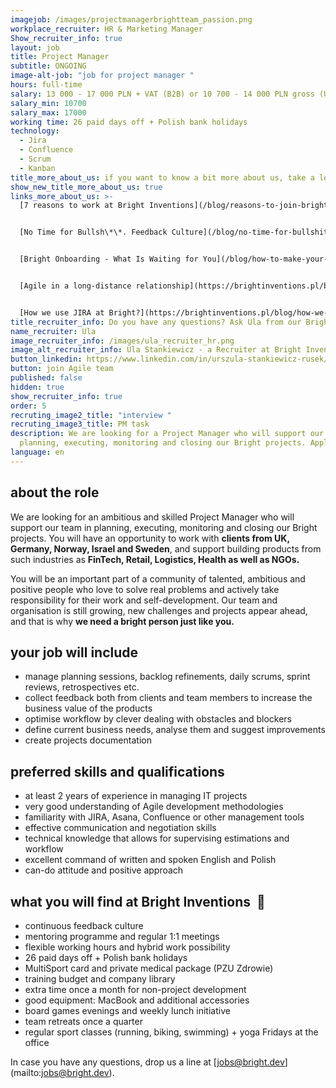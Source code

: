 ```yaml
---
imagejob: /images/projectmanagerbrightteam_passion.png
workplace_recruiter: HR & Marketing Manager
Show_recruiter_info: true
layout: job
title: Project Manager
subtitle: ONGOING
image-alt-job: "job for project manager "
hours: full-time
salary: 13 000 - 17 000 PLN + VAT (B2B) or 10 700 - 14 000 PLN gross (UoP)
salary_min: 10700
salary_max: 17000
working time: 26 paid days off + Polish bank holidays
technology:
  - Jira
  - Confluence
  - Scrum
  - Kanban
title_more_about_us: if you want to know a bit more about us, take a look below 🙋🏻‍♀️🙋🏻‍♂️
show_new_title_more_about_us: true
links_more_about_us: >-
  [7 reasons to work at Bright Inventions](/blog/reasons-to-join-bright)


  [No Time for Bullsh\*\*. Feedback Culture](/blog/no-time-for-bullshit-feedback-culture/)


  [Bright Onboarding - What Is Waiting for You](/blog/how-to-make-your-onboarding-bright)


  [Agile in a long-distance relationship](https://brightinventions.pl/blog/agile-in-a-long-distance-relationship/)


  [How we use JIRA at Bright?](https://brightinventions.pl/blog/how-we-use-jira-at-bright/)
title_recruiter_info: Do you have any questions? Ask Ula from our Bright team!
name_recruiter: Ula
image_recruiter_info: /images/ula_recruiter_hr.png
image_alt_recruiter_info: Ula Stankiewicz - a Recruiter at Bright Inventions
button_linkedin: https://www.linkedin.com/in/urszula-stankiewicz-rusek/
button: join Agile team
published: false
hidden: true
show_recruiter_info: true
order: 5
recruting_image2_title: "interview "
recruting_image3_title: PM task
description: We are looking for a Project Manager who will support our team in
  planning, executing, monitoring and closing our Bright projects. Apply!
language: en
---
```

## **about the role**

We are looking for an ambitious and skilled Project Manager who will support our team in planning, executing, monitoring and closing our Bright projects. You will have an opportunity to work with **clients from UK, Germany, Norway, Israel and Sweden**, and support building products from such industries as **FinTech, Retail, Logistics, Health as well as NGOs.**

You will be an important part of a community of talented, ambitious and positive people who love to solve real problems and actively take responsibility for their work and self-development. Our team and organisation is still growing, new challenges and projects appear ahead, and that is why **we need a bright person just like you.** 

## **your job will include**

* manage planning sessions, backlog refinements, daily scrums, sprint reviews, retrospectives etc.
* collect feedback both from clients and  team members to increase the business value of the products
* optimise workflow by clever dealing with obstacles and blockers
* define current business needs, analyse them and suggest improvements 
* create projects documentation

## **preferred skills and qualifications**

* at least 2 years of experience in managing IT projects
* very good understanding of Agile development methodologies  
* familiarity with JIRA, Asana, Confluence or other management tools 
* effective communication and negotiation skills 
* technical knowledge that allows for supervising estimations and workflow 
* excellent command of written and spoken English and Polish
* can-do attitude and positive approach 

## **what you will find at Bright Inventions**  **🧡**

* continuous feedback culture 
* mentoring programme and regular 1:1 meetings
* flexible working hours and hybrid work possibility
* 26 paid days off + Polish bank holidays
* MultiSport card and private medical package (PZU Zdrowie) 
* training budget and company library  
* extra time once a month for non-project development  
* good equipment: MacBook and additional accessories
* board games evenings and weekly lunch initiative 
* team retreats once a quarter
* regular sport classes (running, biking, swimming) + yoga Fridays at the office 

In case you have any questions, drop us a line at [jobs@bright.dev] (mailto:jobs@bright.dev).
